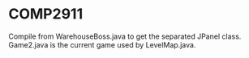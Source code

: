 # COMP2911

Compile from WarehouseBoss.java to get the separated JPanel class. Game2.java is the current game used by LevelMap.java.